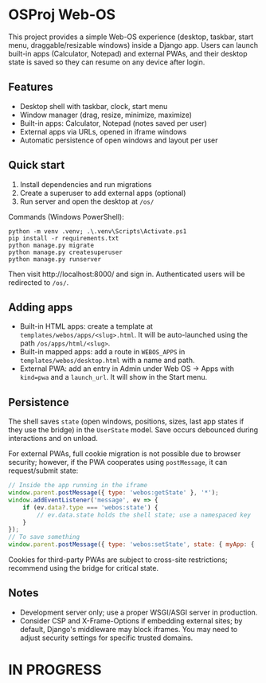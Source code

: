 # OSProj Web-OS

This project provides a simple Web-OS experience (desktop, taskbar, start menu, draggable/resizable windows) inside a Django app. Users can launch built-in apps (Calculator, Notepad) and external PWAs, and their desktop state is saved so they can resume on any device after login.

## Features
- Desktop shell with taskbar, clock, start menu
- Window manager (drag, resize, minimize, maximize)
- Built-in apps: Calculator, Notepad (notes saved per user)
- External apps via URLs, opened in iframe windows
- Automatic persistence of open windows and layout per user

## Quick start
1. Install dependencies and run migrations
2. Create a superuser to add external apps (optional)
3. Run server and open the desktop at `/os/`

Commands (Windows PowerShell):

```
python -m venv .venv; .\.venv\Scripts\Activate.ps1
pip install -r requirements.txt
python manage.py migrate
python manage.py createsuperuser
python manage.py runserver
```

Then visit http://localhost:8000/ and sign in. Authenticated users will be redirected to `/os/`.

## Adding apps
- Built-in HTML apps: create a template at `templates/webos/apps/<slug>.html`. It will be auto-launched using the path `/os/apps/html/<slug>`.
- Built-in mapped apps: add a route in `WEBOS_APPS` in `templates/webos/desktop.html` with a name and path.
- External PWA: add an entry in Admin under Web OS -> Apps with `kind=pwa` and a `launch_url`. It will show in the Start menu.

## Persistence
The shell saves `state` (open windows, positions, sizes, last app states if they use the bridge) in the `UserState` model. Save occurs debounced during interactions and on unload.

For external PWAs, full cookie migration is not possible due to browser security; however, if the PWA cooperates using `postMessage`, it can request/submit state:

```js
// Inside the app running in the iframe
window.parent.postMessage({ type: 'webos:getState' }, '*');
window.addEventListener('message', ev => {
	if (ev.data?.type === 'webos:state') {
		// ev.data.state holds the shell state; use a namespaced key
	}
});
// To save something
window.parent.postMessage({ type: 'webos:setState', state: { myApp: { ... } } }, '*');
```

Cookies for third-party PWAs are subject to cross-site restrictions; recommend using the bridge for critical state.

## Notes
- Development server only; use a proper WSGI/ASGI server in production.
- Consider CSP and X-Frame-Options if embedding external sites; by default, Django's middleware may block iframes. You may need to adjust security settings for specific trusted domains.



# IN PROGRESS
